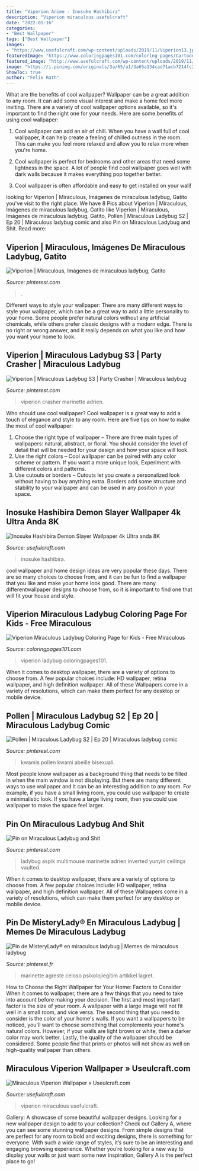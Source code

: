 ```yaml
---
title: "Viperion Anime - Inosuke Hashibira"
description: "Viperion miraculous usefulcraft"
date: "2022-01-16"
categories:
- "Best Wallpaper"
tags: ["Best Wallpaper"]
images:
- "https://www.usefulcraft.com/wp-content/uploads/2019/11/Viperion13.jpg"
featuredImage: "https://www.coloringpages101.com/coloring-pages/Cartoon-Series/Miraculous-Ladybug/Viperion-Miraculous-Ladybug.png"
featured_image: "http://www.usefulcraft.com/wp-content/uploads/2019/11/Inosuke-Hashibira18.jpg"
image: "https://i.pinimg.com/originals/3a/65/a1/3a65a134cad71acb7214fc25dc39d061.jpg"
ShowToc: true
author: "Felix Rath"
---
```



What are the benefits of cool wallpaper?
Wallpaper can be a great addition to any room. It can add some visual interest and make a home feel more inviting. There are a variety of cool wallpaper options available, so it's important to find the right one for your needs. Here are some benefits of using cool wallpaper: 
1. Cool wallpaper can add an air of chill. When you have a wall full of cool wallpaper, it can help create a feeling of chilled outness in the room. This can make you feel more relaxed and allow you to relax more when you're home. 

2. Cool wallpaper is perfect for bedrooms and other areas that need some lightness in the space. A lot of people find cool wallpaper goes well with dark walls because it makes everything pop together better. 

3. Cool wallpaper is often affordable and easy to get installed on your wall!

	

		
looking for Viperion | Miraculous, Imágenes de miraculous ladybug, Gatito you've visit to the right place. We have 8 Pics about Viperion | Miraculous, Imágenes de miraculous ladybug, Gatito like Viperion | Miraculous, Imágenes de miraculous ladybug, Gatito, Pollen | Miraculous Ladybug S2 | Ep 20 | Miraculous ladybug comic and also Pin on Miraculous Ladybug and Shit. Read more:
		
    
## Viperion | Miraculous, Imágenes De Miraculous Ladybug, Gatito

<img loading=lazy src="https://i.pinimg.com/originals/c4/e4/4f/c4e44f4660b1c6a8b3938180237f725b.jpg" onerror="this.onerror=null;this.src='https://tse4.mm.bing.net/th?id=OIP.e51coJRTRpbGSHA1cHokBgHaHS&amp;pid=15.1';" alt="Viperion | Miraculous, Imágenes de miraculous ladybug, Gatito">

_Source: pinterest.com_

>. 

	

Different ways to style your wallpaper:
There are many different ways to style your wallpaper, which can be a great way to add a little personality to your home. Some people prefer natural colors without any artificial chemicals, while others prefer classic designs with a modern edge. There is no right or wrong answer, and it really depends on what you like and how you want your home to look.

    
## Viperion | Miraculous Ladybug S3 | Party Crasher | Miraculous Ladybug

<img loading=lazy src="https://i.pinimg.com/736x/ef/5d/1f/ef5d1f564854361662eeb902d5c7cc56.jpg" onerror="this.onerror=null;this.src='https://tse1.mm.bing.net/th?id=OIP.7wgu1ZaRbStF3HrRphhw1AHaIe&amp;pid=15.1';" alt="Viperion | Miraculous Ladybug S3 | Party Crasher | Miraculous ladybug">

_Source: pinterest.com_

>viperion crasher marinette adrien. 

	

Who should use cool wallpaper?
Cool wallpaper is a great way to add a touch of elegance and style to any room. Here are five tips on how to make the most of cool wallpaper: 
1) Choose the right type of wallpaper – There are three main types of wallpapers: natural, abstract, or floral. You should consider the level of detail that will be needed for your design and how your space will look. 
2) Use the right colors – Cool wallpaper can be paired with any color scheme or pattern. If you want a more unique look, Experiment with different colors and patterns. 
3) Use cutouts or borders – Cutouts let you create a personalized look without having to buy anything extra. Borders add some structure and stability to your wallpaper and can be used in any position in your space.

    
## Inosuke Hashibira Demon Slayer Wallpaper 4k Ultra Anda 8K

<img loading=lazy src="http://www.usefulcraft.com/wp-content/uploads/2019/11/Inosuke-Hashibira18.jpg" onerror="this.onerror=null;this.src='https://tse4.mm.bing.net/th?id=OIP.fr6ja0Nagi8qm-DbOn8f9gHaNK&amp;pid=15.1';" alt="Inosuke Hashibira Demon Slayer Wallpaper 4k Ultra anda 8K">

_Source: usefulcraft.com_

>inosuke hashibira. 

	

cool wallpaper and home design ideas are very popular these days. There are so many choices to choose from, and it can be fun to find a wallpaper that you like and make your home look good. There are many differentwallpaper designs to choose from, so it is important to find one that will fit your house and style.

    
## Viperion Miraculous Ladybug Coloring Page For Kids - Free Miraculous

<img loading=lazy src="https://www.coloringpages101.com/coloring-pages/Cartoon-Series/Miraculous-Ladybug/Viperion-Miraculous-Ladybug.png" onerror="this.onerror=null;this.src='https://tse2.mm.bing.net/th?id=OIP.HtcvjUtsUEZ1StxrUWOPegHaJ_&amp;pid=15.1';" alt="Viperion Miraculous Ladybug Coloring Page for Kids - Free Miraculous">

_Source: coloringpages101.com_

>viperion ladybug coloringpages101. 

	

When it comes to desktop wallpaper, there are a variety of options to choose from. A few popular choices include: HD wallpaper, retina wallpaper, and high definition wallpaper. All of these Wallpapers come in a variety of resolutions, which can make them perfect for any desktop or mobile device. 

    
## Pollen | Miraculous Ladybug S2 | Ep 20 | Miraculous Ladybug Comic

<img loading=lazy src="https://i.pinimg.com/originals/3a/65/a1/3a65a134cad71acb7214fc25dc39d061.jpg" onerror="this.onerror=null;this.src='https://tse3.mm.bing.net/th?id=OIP.7FHNDM9PPs5cXR-36NCKXAHaIe&amp;pid=15.1';" alt="Pollen | Miraculous Ladybug S2 | Ep 20 | Miraculous ladybug comic">

_Source: pinterest.com_

>kwamis pollen kwami abeille bisexuali. 

	

Most people know wallpaper as a background thing that needs to be filled in when the main window is not displaying. But there are many different ways to use wallpaper and it can be an interesting addition to any room. For example, if you have a small living room, you could use wallpaper to create a minimalistic look. If you have a large living room, then you could use wallpaper to make the space feel larger.

    
## Pin On Miraculous Ladybug And Shit

<img loading=lazy src="https://i.pinimg.com/736x/5d/e9/d2/5de9d209a51b178fd8c6133b12ef338b.jpg" onerror="this.onerror=null;this.src='https://tse3.mm.bing.net/th?id=OIP.DE9QIRhABlQRJc_gfdbvqgHaGg&amp;pid=15.1';" alt="Pin on Miraculous Ladybug and Shit">

_Source: pinterest.com_

>ladybug aspik multimouse marinette adrien inverted yunyin ceilings vaulted. 

	

When it comes to desktop wallpaper, there are a variety of options to choose from. A few popular choices include: HD wallpaper, retina wallpaper, and high definition wallpaper. All of these Wallpapers come in a variety of resolutions, which can make them perfect for any desktop or mobile device. 

    
## Pin De MisteryLady® En Miraculous Ladybug | Memes De Miraculous Ladybug

<img loading=lazy src="https://i.pinimg.com/736x/11/81/31/11813163755c9a1591b75b9ee01ee9b4.jpg" onerror="this.onerror=null;this.src='https://tse3.mm.bing.net/th?id=OIP.PxWXFOrKfEaUMHGSJbwC2QHaNK&amp;pid=15.1';" alt="Pin de MisteryLady® en miraculous ladybug | Memes de miraculous ladybug">

_Source: pinterest.fr_

>marinette agreste celoso psikolojiegitim artikkel lagret. 

	

How to Choose the Right Wallpaper for Your Home: Factors to Consider
When it comes to wallpaper, there are a few things that you need to take into account before making your decision. The first and most important factor is the size of your room. A wallpaper with a large image will not fit well in a small room, and vice versa. 
The second thing that you need to consider is the color of your home's walls. If you want a wallpapers to be noticed, you'll want to choose something that complements your home's natural colors. However, if your walls are light brown or white, then a darker color may work better. 
Lastly, the quality of the wallpaper should be considered. Some people find that prints or photos will not show as well on high-quality wallpaper than others.

    
## Miraculous Viperion Wallpaper » Useulcraft.com

<img loading=lazy src="https://www.usefulcraft.com/wp-content/uploads/2019/11/Viperion13.jpg" onerror="this.onerror=null;this.src='https://tse3.mm.bing.net/th?id=OIP.otmO0ro2soeFxpWLO00TBwHaNK&amp;pid=15.1';" alt="Miraculous Viperion Wallpaper » Useulcraft.com">

_Source: usefulcraft.com_

>viperion miraculous usefulcraft. 

	

Gallery: A showcase of some beautiful wallpaper designs.
Looking for a new wallpaper design to add to your collection? Check out Gallery A, where you can see some stunning wallpaper designs. From simple designs that are perfect for any room to bold and exciting designs, there is something for everyone. With such a wide range of styles, it’s sure to be an interesting and engaging browsing experience. Whether you’re looking for a new way to display your walls or just want some new inspiration, Gallery A is the perfect place to go!





	
	
